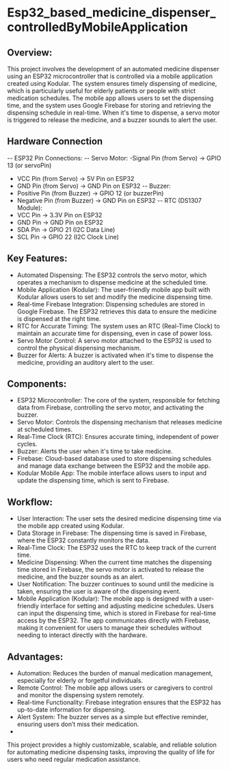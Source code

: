 # Esp32_based_medicine_dispenser_controlledByMobileApplication

## Overview:
This project involves the development of an automated medicine dispenser using an ESP32 microcontroller that is controlled via a mobile application created using Kodular. The system ensures timely dispensing of medicine, which is particularly useful for elderly patients or people with strict medication schedules. The mobile app allows users to set the dispensing time, and the system uses Google Firebase for storing and retrieving the dispensing schedule in real-time. When it's time to dispense, a servo motor is triggered to release the medicine, and a buzzer sounds to alert the user.

## Hardware Connection 

-- ESP32 Pin Connections:
-- Servo Motor:
-Signal Pin (from Servo) → GPIO 13 (or servoPin)
-  VCC Pin (from Servo) → 5V Pin on ESP32
- GND Pin (from Servo) → GND Pin on ESP32
-- Buzzer:
- Positive Pin (from Buzzer) → GPIO 12 (or buzzerPin)
- Negative Pin (from Buzzer) → GND Pin on ESP32
-- RTC (DS1307 Module):
- VCC Pin → 3.3V Pin on ESP32
- GND Pin → GND Pin on ESP32
- SDA Pin → GPIO 21 (I2C Data Line)
- SCL Pin → GPIO 22 (I2C Clock Line)

## Key Features:
- Automated Dispensing: The ESP32 controls the servo motor, which operates a mechanism to dispense medicine at the scheduled time.
- Mobile Application (Kodular): The user-friendly mobile app built with Kodular allows users to set and modify the medicine dispensing time.
- Real-time Firebase Integration: Dispensing schedules are stored in Google Firebase. The ESP32 retrieves this data to ensure the medicine is dispensed at the right time.
- RTC for Accurate Timing: The system uses an RTC (Real-Time Clock) to maintain an accurate time for dispensing, even in case of power loss.
- Servo Motor Control: A servo motor attached to the ESP32 is used to control the physical dispensing mechanism.
- Buzzer for Alerts: A buzzer is activated when it's time to dispense the medicine, providing an auditory alert to the user.
## Components:
- ESP32 Microcontroller: The core of the system, responsible for fetching data from Firebase, controlling the servo motor, and activating the buzzer.
- Servo Motor: Controls the dispensing mechanism that releases medicine at scheduled times.
- Real-Time Clock (RTC): Ensures accurate timing, independent of power cycles.
- Buzzer: Alerts the user when it's time to take medicine.
- Firebase: Cloud-based database used to store dispensing schedules and manage data exchange between the ESP32 and the mobile app.
- Kodular Mobile App: The mobile interface allows users to input and update the dispensing time, which is sent to Firebase.
## Workflow:
- User Interaction: The user sets the desired medicine dispensing time via the mobile app created using Kodular.
- Data Storage in Firebase: The dispensing time is saved in Firebase, where the ESP32 constantly monitors the data.
- Real-Time Clock: The ESP32 uses the RTC to keep track of the current time.
- Medicine Dispensing: When the current time matches the dispensing time stored in Firebase, the servo motor is activated to release the medicine, and the buzzer sounds as an alert.
- User Notification: The buzzer continues to sound until the medicine is taken, ensuring the user is aware of the dispensing event.
- Mobile Application (Kodular):
The mobile app is designed with a user-friendly interface for setting and adjusting medicine schedules.
Users can input the dispensing time, which is stored in Firebase for real-time access by the ESP32.
The app communicates directly with Firebase, making it convenient for users to manage their schedules without needing to interact directly with the hardware.
## Advantages:
- Automation: Reduces the burden of manual medication management, especially for elderly or forgetful individuals.
- Remote Control: The mobile app allows users or caregivers to control and monitor the dispensing system remotely.
- Real-time Functionality: Firebase integration ensures that the ESP32 has up-to-date information for dispensing.
- Alert System: The buzzer serves as a simple but effective reminder, ensuring users don’t miss their medication.
- 
This project provides a highly customizable, scalable, and reliable solution for automating medicine dispensing tasks, improving the quality of life for users who need regular medication assistance.
